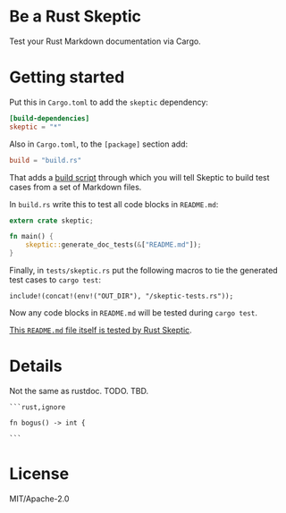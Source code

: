 # Be a Rust Skeptic

Test your Rust Markdown documentation via Cargo.

# Getting started

Put this in `Cargo.toml` to add the `skeptic` dependency:

```toml
[build-dependencies]
skeptic = "*"
```

Also in `Cargo.toml`, to the `[package]` section add:

```toml
build = "build.rs"
```

That adds a [build script](http://doc.crates.io/build-script.html)
through which you will tell Skeptic to build test cases from a set
of Markdown files.

In `build.rs` write this to test all code blocks in `README.md`:

```rust
extern crate skeptic;

fn main() {
    skeptic::generate_doc_tests(&["README.md"]);
}
```

Finally, in `tests/skeptic.rs` put the following macros to tie the
generated test cases to `cargo test`:

```rust,ignore
include!(concat!(env!("OUT_DIR"), "/skeptic-tests.rs"));
```

Now any code blocks in `README.md` will be tested during `cargo test`.

[This `README.md` file itself is tested by Rust Skeptic](https://github.com/brson/rust-skeptic/blob/master/build.rs).

# Details

Not the same as rustdoc. TODO. TBD.

<code>```rust,ignore</code>
```rust,ignore
fn bogus() -> int {
```
<code>```</code>

# License

MIT/Apache-2.0
